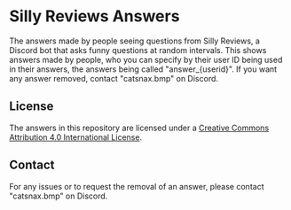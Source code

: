 # Silly Reviews Answers

The answers made by people seeing questions from Silly Reviews, a Discord bot that asks funny questions at random intervals. This shows answers made by people, who you can specify by their user ID being used in their answers, the answers being called "answer_{userid}". If you want any answer removed, contact "catsnax.bmp" on Discord.

## License

The answers in this repository are licensed under a [Creative Commons Attribution 4.0 International License](https://creativecommons.org/licenses/by/4.0/).

## Contact

For any issues or to request the removal of an answer, please contact "catsnax.bmp" on Discord.
